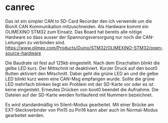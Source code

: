 # canrec
Das ist ein simpler CAN to SD-Card Recorder den ich verwende um die BionX CAN Kommunikation mitzuschneiden. Als Hardware kommt ein OLIMEXINO STM32 zum Einsatz.
Das Board hat bereits alle nötige Hardware so dass ausser der Spannungsversorgung nur noch die CAN-Leitungen zu verbinden sind. 
https://www.olimex.com/Products/Duino/STM32/OLIMEXINO-STM32/open-source-hardware

Die Baudrate ist fest auf 125kb eingestellt.
Nach dem Einschalten blinkt die gelbe LED kurz. Der Mittschnit ist deaktiviert. Kurzer Druck auf den boot0 Butten aktiviert den Mitschnitt. Dabei geht die grüne LED an und die gelbe LED blinkt kurz wenn eine CAN-Msg empfangen wurde. 
Sollte die grüne LED mehrfach blinken liegt ein Problem mit der SD-Karte vor oder es ist keine eingestekt.
Erneutes Drücken von boot0 beendet die Aufnahme. Die Dateien auf der SD-Karte werden fortlaufend mit Nummern bezeichnet. 

Es wird standardmäßig im Silent-Modus gearbeitet. Mit einer Brücke am EXT-Steckverbinder von Pin15 zu Pin16 kann aber auch im Normal-Modus gearbeitet werden.





